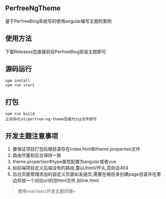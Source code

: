 ## PerfreeNgTheme
基于PerfreeBlog系统写的使用angular编写主题的案例
## 使用方法
下载Releases包直接前往PerfreeBlog安装主题即可
## 源码运行
```
npm install
npm run start
```
## 打包
```
npm run build
之后将dist/perfree-ng-theme压缩为zip文件即可
```
## 开发主题注意事项
1. 要保证项目打包后根目录存在index.html和theme.properties文件
2. 路由尽量和后台保持一致
3. theme.properties中type属性配置为angular或者vue
4. 如前端项目定义后端没有的路由,要以/html/开头,否则会404
5. 后台页面管理添加的自定义页面如友链页,需要在根目录创建page目录并在里边存放一个对应url的空html文件,如link.html

> 使用vue/react开发主题同理~